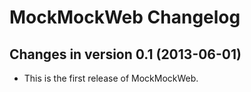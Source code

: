 MockMockWeb Changelog
=====================

Changes in version 0.1 (2013-06-01)
-----------------------------------

* This is the first release of MockMockWeb.


